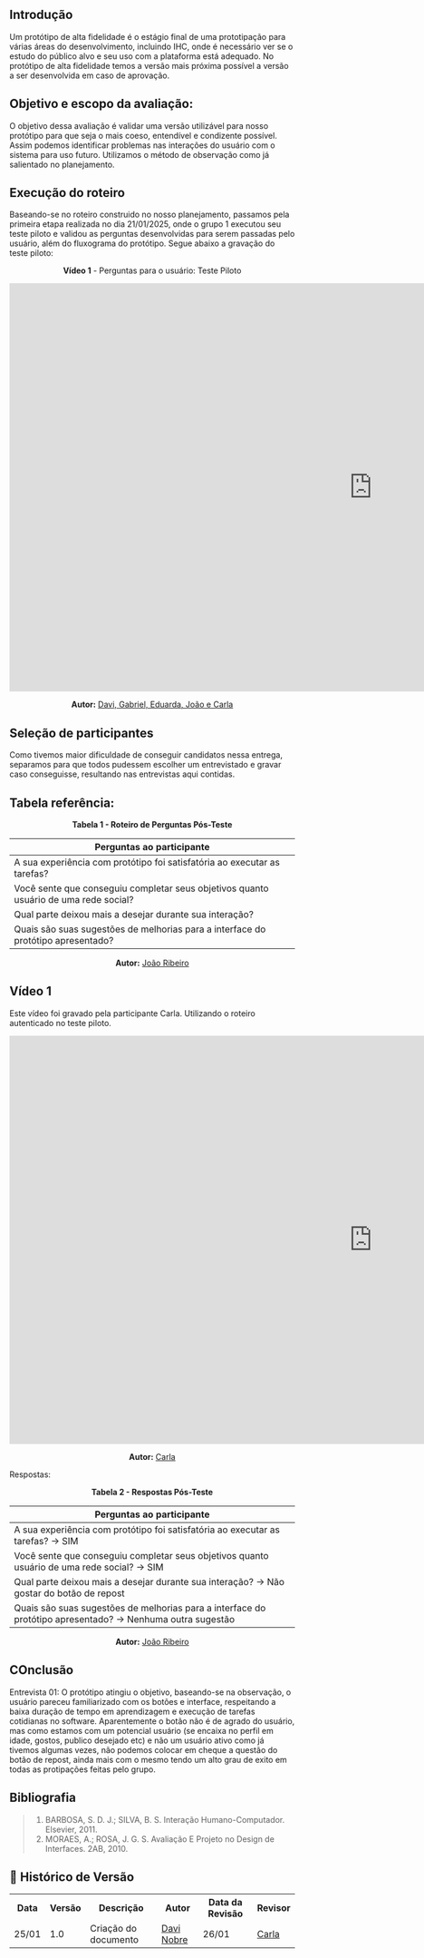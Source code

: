 ## Introdução 

Um protótipo de alta fidelidade é o estágio final de uma prototipação para várias áreas do desenvolvimento, incluindo IHC, onde é necessário ver se o estudo do público alvo e seu uso com a plataforma está adequado. No protótipo de alta fidelidade temos a versão mais próxima possível a versão a ser desenvolvida em caso de aprovação. 


## Objetivo e escopo da avaliação:

O objetivo dessa avaliação é validar uma versão utilizável para nosso protótipo para que seja o mais coeso, entendível e condizente possível. Assim podemos identificar problemas nas interações do usuário com o sistema para uso futuro. Utilizamos o método de observação como já salientado no planejamento. 

## Execução do roteiro

Baseando-se no roteiro construido no nosso planejamento, passamos pela primeira etapa realizada no dia 21/01/2025, onde o grupo 1 executou seu teste piloto e validou as perguntas desenvolvidas para serem passadas pelo usuário, além do fluxograma do protótipo. Segue abaixo a gravação do teste piloto: 

<center>

**Vídeo 1**  - Perguntas para o usuário: Teste Piloto

<iframe width="1280" height="720" src="https://www.youtube.com/embed/ad4qKnWyf9I" title="Teste piloto do protótipo" frameborder="0" allow="accelerometer; autoplay; clipboard-write; encrypted-media; gyroscope; picture-in-picture; web-share" referrerpolicy="strict-origin-when-cross-origin" allowfullscreen></iframe>

<p align="center"><b>Autor:</b> <a href="https://github.com/Jagaima">Davi, Gabriel, Eduarda, João e Carla</a></p> 

</center>

## Seleção de participantes

Como tivemos maior dificuldade de conseguir candidatos nessa entrega, separamos para que todos pudessem escolher um  entrevistado e gravar caso conseguisse, resultando nas entrevistas aqui contidas. 


## Tabela referência: 

<center>

<p align="center"><b>Tabela 1 - Roteiro de Perguntas Pós-Teste</b></p>


| Perguntas ao participante                                                            |
| ------------------------------------------------------------------------------------ |
| A sua experiência com protótipo foi satisfatória ao executar as tarefas?             |
| Você sente que conseguiu completar seus objetivos quanto usuário de uma rede social? |
| Qual parte deixou mais a desejar durante sua interação?                              |
| Quais são suas sugestões de melhorias para a interface do protótipo apresentado?     |

<p align="center"><b>Autor:</b> <a href="https://github.com/Joa0V">João Ribeiro</a></p> 
</center>

## Vídeo 1

Este vídeo foi gravado pela participante Carla. Utilizando o roteiro autenticado no teste piloto. 

<center>

<iframe width="1280" height="720" src="https://www.youtube.com/embed/3ZBX-RH_s0E" title="entrevista carla - protótipo de alta fidelidade" frameborder="0" allow="accelerometer; autoplay; clipboard-write; encrypted-media; gyroscope; picture-in-picture; web-share" referrerpolicy="strict-origin-when-cross-origin" allowfullscreen></iframe>

<p align="center"><b>Autor:</b> <a href="https://github.com/ccarlaa">Carla</a></p> 


</center>

Respostas: 

<center>

<p align="center"><b>Tabela 2 - Respostas Pós-Teste</b></p>


| Perguntas ao participante                                                            |
| ------------------------------------------------------------------------------------ |
| A sua experiência com protótipo foi satisfatória ao executar as tarefas? ->   SIM         |
| Você sente que conseguiu completar seus objetivos quanto usuário de uma rede social? -> SIM |
| Qual parte deixou mais a desejar durante sua interação?  -> Não gostar do botão de repost                            |
| Quais são suas sugestões de melhorias para a interface do protótipo apresentado?  -> Nenhuma outra sugestão   |

<p align="center"><b>Autor:</b> <a href="https://github.com/Joa0V">João Ribeiro</a></p> 
</center>


## COnclusão 

Entrevista 01: O protótipo atingiu o objetivo, baseando-se na observação, o usuário pareceu familiarizado com os botões e interface, respeitando a baixa duração de tempo em aprendizagem e execução de tarefas cotidianas no software. Aparentemente o botão não é de agrado do usuário, mas como estamos com um potencial usuário (se encaixa no perfil em idade, gostos, publico desejado etc) e não um usuário ativo como já tivemos algumas vezes, não podemos colocar em cheque a questão do botão de repost, ainda mais com o mesmo tendo um alto grau de exito em todas as protipações feitas pelo grupo. 


## Bibliografia

> 1. BARBOSA, S. D. J.; SILVA, B. S. Interação Humano-Computador. Elsevier, 2011.
> 2. MORAES, A.; ROSA, J. G. S. Avaliação E Projeto no Design de Interfaces. 2AB, 2010.


## :round_pushpin: Histórico de Versão 

<div align="center">
    <table>
        <tr>
            <th>Data</th>
            <th>Versão</th>
            <th>Descrição</th>
            <th>Autor</th>
            <th>Data da Revisão</th>
            <th>Revisor</th>
        </tr>
        <tr>
            <td>25/01</td>
            <td>1.0</td>
            <td>Criação do documento</td>
            <td><a href="https://github.com/Jagaima">Davi Nobre</a></td>
            <td>26/01</td>
            <td><a href="https://github.com/ccarlaa">Carla</a></td>
        </tr>
    </table>
</div>
